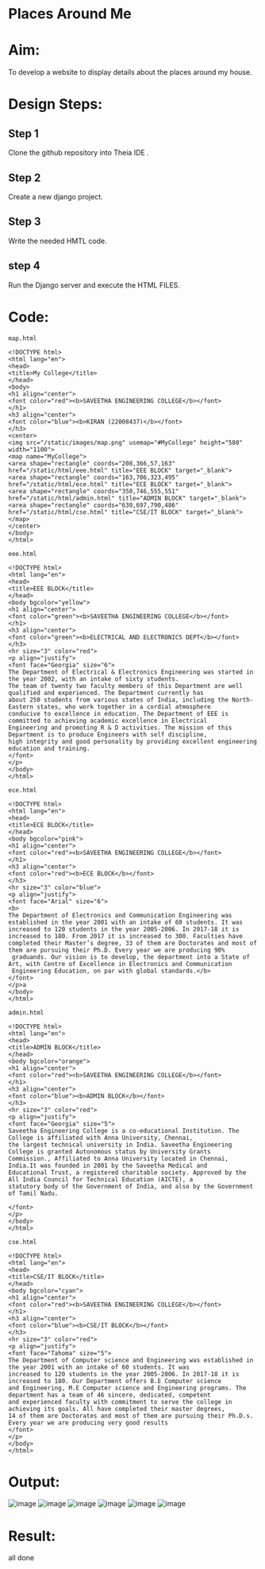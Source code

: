 # Places Around Me
# Aim:
To develop a website to display details about the places around my house.

# Design Steps:
## Step 1
Clone the github repository into Theia IDE .
## Step 2
Create a new django project.
## Step 3
Write the needed HMTL code.
## step 4
Run the Django server and execute the HTML FILES.

# Code:
```
map.html

<!DOCTYPE html>
<html lang="en">
<head>
<title>My College</title>
</head>
<body>
<h1 align="center">
<font color="red"><b>SAVEETHA ENGINEERING COLLEGE</b></font>
</h1>
<h3 align="center">
<font color="blue"><b>KIRAN (22008437)</b></font>
</h3>
<center>
<img src="/static/images/map.png" usemap="#MyCollege" height="580" width="1100">
<map name="MyCollege">
<area shape="rectangle" coords="208,366,57,163" href="/static/html/eee.html" title="EEE BLOCK" target="_blank">
<area shape="rectangle" coords="163,706,323,495" href="/static/html/ece.html" title="ECE BLOCK" target="_blank">
<area shape="rectangle" coords="350,746,555,551" href="/static/html/admin.html" title="ADMIN BLOCK" target="_blank">
<area shape="rectangle" coords="630,697,790,486" href="/static/html/cse.html" title="CSE/IT BLOCK" target="_blank">
</map>
</center>
</body>
</html>

eee.html

<!DOCTYPE html>
<html lang="en">
<head>
<title>EEE BLOCK</title>
</head>
<body bgcolor="yellow">
<h1 align="center">
<font color="green"><b>SAVEETHA ENGINEERING COLLEGE</b></font>
</h1>
<h3 align="center">
<font color="green"><b>ELECTRICAL AND ELECTRONICS DEPT</b></font>
</h3>
<hr size="3" color="red">
<p align="justify">
<font face="Georgia" size="6">
The Department of Electrical & Electronics Engineering was started in the year 2002, with an intake of sixty students. 
The team of twenty two faculty members of this Department are well qualified and experienced. The Department currently has 
about 250 students from various states of India, including the North-Eastern states, who work together in a cordial atmosphere 
conducive to excellence in education. The Department of EEE is committed to achieving academic excellence in Electrical
Engineering and promoting R & D activities. The mission of this Department is to produce Engineers with self discipline,
high integrity and good personality by providing excellent engineering education and training.
</font>
</p>
</body>
</html>

ece.html

<!DOCTYPE html>
<html lang="en">
<head>
<title>ECE BLOCK</title>
</head>
<body bgcolor="pink">
<h1 align="center">
<font color="red"><b>SAVEETHA ENGINEERING COLLEGE</b></font>
</h1>
<h3 align="center">
<font color="red"><b>ECE BLOCK</b></font>
</h3>
<hr size="3" color="blue">
<p align="justify">
<font face="Arial" size="6">
<b>
The Department of Electronics and Communication Engineering was established in the year 2001 with an intake of 60 students. It was 
increased to 120 students in the year 2005-2006. In 2017-18 it is increased to 180. From 2017 it is increased to 300. Faculties have 
completed their Master’s degree, 33 of them are Doctorates and most of them are pursuing their Ph.D. Every year we are producing 90%
 graduands. Our vision is to develop, the department into a State of Art, with Centre of Excellence in Electronics and Communication 
 Engineering Education, on par with global standards.</b>
</font>
</p>a
</body>
</html>

admin.html

<!DOCTYPE html>
<html lang="en">
<head>
<title>ADMIN BLOCK</title>
</head>
<body bgcolor="orange">
<h1 align="center">
<font color="red"><b>SAVEETHA ENGINEERING COLLEGE</b></font>
</h1>
<h3 align="center">
<font color="blue"><b>ADMIN BLOCK</b></font>
</h3>
<hr size="3" color="red">
<p align="justify">
<font face="Georgia" size="5">
Saveetha Engineering College is a co-educational Institution. The College is affiliated with Anna University, Chennai,
the largest technical university in India. Saveetha Engineering College is granted Autonomous status by University Grants
Commission., Affiliated to Anna University located in Chennai, India.It was founded in 2001 by the Saveetha Medical and
Educational Trust, a registered charitable society. Approved by the All India Council for Technical Education (AICTE), a
statutory body of the Government of India, and also by the Government of Tamil Nadu.

</font>
</p>
</body>
</html>

cse.html

<!DOCTYPE html>
<html lang="en">
<head>
<title>CSE/IT BLOCK</title>
</head>
<body bgcolor="cyan">
<h1 align="center">
<font color="red"><b>SAVEETHA ENGINEERING COLLEGE</b></font>
</h1>
<h3 align="center">
<font color="blue"><b>CSE/IT BLOCK</b></font>
</h3>
<hr size="3" color="red">
<p align="justify">
<font face="Tahoma" size="5">
The Department of Computer science and Engineering was established in the year 2001 with an intake of 60 students. It was 
increased to 120 students in the year 2005-2006. In 2017-18 it is increased to 180. Our Department offers B.E Computer science 
and Engineering, M.E Computer science and Engineering programs. The department has a team of 46 sincere, dedicated, competent
and experienced faculty with commitment to serve the college in achieving its goals. All have completed their master degrees,
14 of them are Doctorates and most of them are pursuing their Ph.D.s. Every year we are producing very good results
</font>
</p>
</body>
</html>
```



# Output:
![image](https://user-images.githubusercontent.com/118668751/215338019-4e5f3dd0-157b-4c62-8ba3-3f9df09c535d.png)
![image](https://user-images.githubusercontent.com/118668751/215338027-f2df1044-e5e6-4d45-b1c1-806228b22312.png)
![image](https://user-images.githubusercontent.com/118668751/215338033-46b3cad6-f1a1-453a-a767-f08ef6921239.png)
![image](https://user-images.githubusercontent.com/118668751/215338043-3f6e56e6-53cd-4072-b805-50384c16bb4a.png)
![image](https://user-images.githubusercontent.com/118668751/215338049-a00eba5d-4bad-414d-b6ca-c6cf23b2c76e.png)
![image](https://user-images.githubusercontent.com/118668751/215338069-79e6676c-bd3e-4575-a2ce-dc0a9eaf6f18.png)


# Result:
all done

